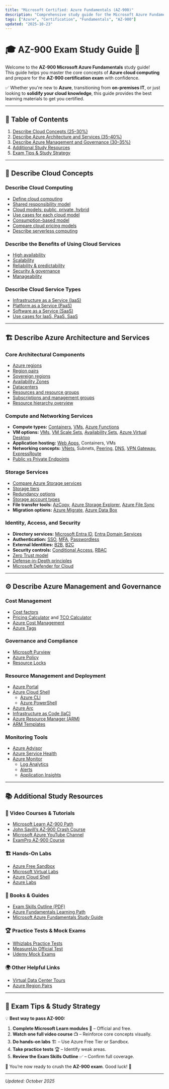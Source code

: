 ```yaml
---
title: "Microsoft Certified: Azure Fundamentals (AZ-900)"
description: "Comprehensive study guide for the Microsoft Azure Fundamentals certification exam. Covers cloud concepts, Azure architecture, management, and governance."
tags: ["Azure", "Certification", "Fundamentals", "AZ-900"]
updated: "2025-10-23"
---
```


# 🎓 AZ-900 Exam Study Guide 🚀

Welcome to the **AZ-900 Microsoft Azure Fundamentals** study guide!  
This guide helps you master the core concepts of **Azure cloud computing** and prepare for the **AZ-900 certification exam** with confidence.

✅ Whether you're new to **Azure**, transitioning from **on-premises IT**, or just looking to **solidify your cloud knowledge**, this guide provides the best learning materials to get you certified.

---

## 📌 Table of Contents
1. [Describe Cloud Concepts (25–30%)](#describe-cloud-concepts)
2. [Describe Azure Architecture and Services (35–40%)](#describe-azure-architecture-and-services)
3. [Describe Azure Management and Governance (30–35%)](#describe-azure-management-and-governance)
4. [Additional Study Resources](#additional-study-resources)
5. [Exam Tips & Study Strategy](#exam-tips--study-strategy)

---

## 🧩 Describe Cloud Concepts

### Describe Cloud Computing
- [Define cloud computing](https://azure.microsoft.com/en-us/resources/cloud-computing-dictionary/what-is-cloud-computing/)
- [Shared responsibility model](https://learn.microsoft.com/en-us/azure/security/fundamentals/shared-responsibility)
- [Cloud models: public, private, hybrid](https://azure.microsoft.com/en-us/resources/cloud-computing-dictionary/what-are-private-public-hybrid-clouds/)
- [Use cases for each cloud model](https://azure.microsoft.com/en-us/resources/cloud-computing-dictionary/what-are-private-public-hybrid-clouds/)
- [Consumption-based model](https://learn.microsoft.com/en-us/azure/architecture/guide/multitenant/considerations/pricing-models#consumption-based-pricing)
- [Compare cloud pricing models](https://learn.microsoft.com/en-us/azure/well-architected/cost-optimization/cost-model)
- [Describe serverless computing](https://azure.microsoft.com/en-us/resources/cloud-computing-dictionary/what-is-serverless-computing/)

### Describe the Benefits of Using Cloud Services
- [High availability](https://learn.microsoft.com/en-us/training/modules/describe-benefits-use-cloud-services/2-high-availability-scalability-cloud)
- [Scalability](https://learn.microsoft.com/en-us/azure/well-architected/performance-efficiency/scale-partition)
- [Reliability & predictability](https://learn.microsoft.com/en-us/training/modules/describe-benefits-use-cloud-services/3-reliability-predictability-cloud)
- [Security & governance](https://learn.microsoft.com/en-us/training/modules/describe-benefits-use-cloud-services/4-security-governance-cloud)
- [Manageability](https://learn.microsoft.com/en-us/training/modules/describe-benefits-use-cloud-services/5-manageability-cloud)

### Describe Cloud Service Types
- [Infrastructure as a Service (IaaS)](https://azure.microsoft.com/en-us/resources/cloud-computing-dictionary/what-is-iaas/)
- [Platform as a Service (PaaS)](https://azure.microsoft.com/en-us/resources/cloud-computing-dictionary/what-is-paas/)
- [Software as a Service (SaaS)](https://azure.microsoft.com/en-us/resources/cloud-computing-dictionary/what-is-saas/)
- [Use cases for IaaS, PaaS, SaaS](https://azure.microsoft.com/en-us/resources/cloud-computing-dictionary/what-are-private-public-hybrid-clouds/)

---

## 🏗 Describe Azure Architecture and Services

### Core Architectural Components
- [Azure regions](https://azure.microsoft.com/en-us/explore/global-infrastructure/geographies/)
- [Region pairs](https://learn.microsoft.com/en-us/azure/reliability/cross-region-replication-azure)
- [Sovereign regions](https://learn.microsoft.com/en-us/azure/cloud-adoption-framework/ready/azure-setup-guide/regions#sovereign-regions)
- [Availability Zones](https://learn.microsoft.com/en-us/azure/reliability/availability-zones-overview)
- [Datacenters](https://azure.microsoft.com/en-us/explore/global-infrastructure/)
- [Resources and resource groups](https://learn.microsoft.com/en-us/azure/cloud-adoption-framework/get-started/how-azure-resource-manager-works#what-is-an-azure-resource-group)
- [Subscriptions and management groups](https://learn.microsoft.com/en-us/azure/governance/management-groups/overview)
- [Resource hierarchy overview](https://learn.microsoft.com/en-us/azure/cloud-adoption-framework/ready/azure-setup-guide/organize-resources)

### Compute and Networking Services
- **Compute types:** [Containers](https://azure.microsoft.com/en-us/resources/cloud-computing-dictionary/what-is-a-container/), [VMs](https://azure.microsoft.com/en-us/resources/cloud-computing-dictionary/what-is-a-virtual-machine/), [Azure Functions](https://learn.microsoft.com/en-us/azure/azure-functions/functions-overview)
- **VM options:** [VMs](https://learn.microsoft.com/en-us/azure/virtual-machines/overview), [VM Scale Sets](https://learn.microsoft.com/en-us/azure/virtual-machine-scale-sets/overview), [Availability Sets](https://learn.microsoft.com/en-us/azure/virtual-machines/availability-set-overview), [Azure Virtual Desktop](https://learn.microsoft.com/en-us/azure/virtual-desktop/overview)
- **Application hosting:** [Web Apps](https://learn.microsoft.com/en-us/azure/app-service/overview), Containers, VMs
- **Networking concepts:** [VNets](https://learn.microsoft.com/en-us/azure/virtual-network/virtual-networks-overview), Subnets, [Peering](https://learn.microsoft.com/en-us/azure/virtual-network/virtual-network-peering-overview), [DNS](https://learn.microsoft.com/en-us/azure/dns/dns-overview), [VPN Gateway](https://learn.microsoft.com/en-us/azure/vpn-gateway/vpn-gateway-about-vpngateways), [ExpressRoute](https://learn.microsoft.com/en-us/azure/expressroute/expressroute-introduction)
- [Public vs Private Endpoints](https://learn.microsoft.com/en-us/azure/private-link/private-endpoint-overview)

### Storage Services
- [Compare Azure Storage services](https://learn.microsoft.com/en-us/azure/storage/common/storage-introduction)
- [Storage tiers](https://learn.microsoft.com/en-us/azure/storage/blobs/access-tiers-overview)
- [Redundancy options](https://learn.microsoft.com/en-us/azure/storage/common/storage-redundancy)
- [Storage account types](https://learn.microsoft.com/en-us/azure/storage/common/storage-account-overview)
- **File transfer tools:** [AzCopy](https://learn.microsoft.com/en-us/azure/storage/common/storage-use-azcopy-v10), [Azure Storage Explorer](https://azure.microsoft.com/en-us/products/storage/storage-explorer), [Azure File Sync](https://learn.microsoft.com/en-us/azure/storage/file-sync/file-sync-introduction)
- **Migration options:** [Azure Migrate](https://learn.microsoft.com/en-us/azure/migrate/migrate-services-overview), [Azure Data Box](https://learn.microsoft.com/en-us/azure/databox/data-box-overview)

### Identity, Access, and Security
- **Directory services:** [Microsoft Entra ID](https://learn.microsoft.com/en-us/entra/fundamentals/whatis), [Entra Domain Services](https://learn.microsoft.com/en-us/entra/identity/domain-services/overview)
- **Authentication:** [SSO](https://learn.microsoft.com/en-us/entra/identity/enterprise-apps/what-is-single-sign-on), [MFA](https://learn.microsoft.com/en-us/entra/identity/authentication/concept-mfa-howitworks), [Passwordless](https://learn.microsoft.com/en-us/entra/identity/authentication/concept-authentication-passwordless)
- **External Identities:** [B2B](https://learn.microsoft.com/en-us/entra/external-id/what-is-b2b), [B2C](https://learn.microsoft.com/en-us/azure/active-directory-b2c/overview)
- **Security controls:** [Conditional Access](https://learn.microsoft.com/en-us/entra/identity/conditional-access/overview), [RBAC](https://learn.microsoft.com/en-us/azure/role-based-access-control/overview)
- [Zero Trust model](https://www.microsoft.com/en-us/security/business/zero-trust/)
- [Defense-in-Depth principles](https://azure.microsoft.com/en-us/blog/microsoft-azures-defense-in-depth-approach-to-cloud-vulnerabilities/)
- [Microsoft Defender for Cloud](https://learn.microsoft.com/en-us/azure/defender-for-cloud/defender-for-cloud-introduction)

---

## ⚙️ Describe Azure Management and Governance

### Cost Management
- [Cost factors](https://azure.microsoft.com/en-us/pricing)
- [Pricing Calculator](https://azure.microsoft.com/en-us/pricing/calculator/) and [TCO Calculator](https://azure.microsoft.com/en-us/pricing/tco/calculator/)
- [Azure Cost Management](https://learn.microsoft.com/en-us/training/modules/describe-cost-management-azure/)
- [Azure Tags](https://learn.microsoft.com/en-us/azure/cloud-adoption-framework/ready/azure-best-practices/resource-naming-and-tagging-decision-guide)

### Governance and Compliance
- [Microsoft Purview](https://learn.microsoft.com/en-us/purview/purview)
- [Azure Policy](https://learn.microsoft.com/en-us/azure/governance/policy/overview)
- [Resource Locks](https://learn.microsoft.com/en-us/azure/azure-resource-manager/management/lock-resources)

### Resource Management and Deployment
- [Azure Portal](https://learn.microsoft.com/en-us/azure/azure-portal/azure-portal-overview)
- [Azure Cloud Shell](https://learn.microsoft.com/en-us/azure/cloud-shell/overview)
    - [Azure CLI](https://learn.microsoft.com/en-us/cli/azure/what-is-azure-cli)
    - [Azure PowerShell](https://learn.microsoft.com/en-us/powershell/azure/what-is-azure-powershell)
- [Azure Arc](https://learn.microsoft.com/en-us/azure/azure-arc/overview)
- [Infrastructure as Code (IaC)](https://learn.microsoft.com/en-us/devops/deliver/what-is-infrastructure-as-code)
- [Azure Resource Manager (ARM)](https://learn.microsoft.com/en-us/azure/azure-resource-manager/management/overview)
- [ARM Templates](https://learn.microsoft.com/en-us/azure/azure-resource-manager/templates/overview)

### Monitoring Tools
- [Azure Advisor](https://learn.microsoft.com/en-us/azure/advisor/advisor-overview)
- [Azure Service Health](https://learn.microsoft.com/en-us/azure/service-health/overview)
- [Azure Monitor](https://learn.microsoft.com/en-us/azure/azure-monitor/overview)
  - [Log Analytics](https://learn.microsoft.com/en-us/azure/azure-monitor/logs/log-analytics-overview)
  - [Alerts](https://learn.microsoft.com/en-us/azure/azure-monitor/alerts/alerts-overview)
  - [Application Insights](https://learn.microsoft.com/en-us/azure/azure-monitor/app/app-insights-overview)

---

## 📚 Additional Study Resources

### 🎥 Video Courses & Tutorials
- [Microsoft Learn AZ-900 Path](https://learn.microsoft.com/en-us/certifications/exams/az-900/)
- [John Savill’s AZ-900 Crash Course](https://www.youtube.com/watch?v=vzXhZf_nzSg)
- [Microsoft Azure YouTube Channel](https://www.youtube.com/c/MicrosoftAzure)
- [ExamPro AZ-900 Course](https://www.youtube.com/watch?v=MVx2lZUdKMs)

### 🏗 Hands-On Labs
- [Azure Free Sandbox](https://learn.microsoft.com/en-us/training/azure/)
- [Microsoft Virtual Labs](https://www.microsoft.com/en-us/education/azure-lab-services/)
- [Azure Cloud Shell](https://shell.azure.com/)
- [Azure Labs](https://microsoftlearning.github.io/AZ-104-MicrosoftAzureAdministrator/)

### 📖 Books & Guides
- [Exam Skills Outline (PDF)](https://query.prod.cms.rt.microsoft.com/cms/api/am/binary/RE3VwUY)
- [Azure Fundamentals Learning Path](https://learn.microsoft.com/en-us/learn/paths/azure-fundamentals/)
- [Microsoft Azure Fundamentals Study Guide](https://www.amazon.com/Microsoft-Certified-Fundamentals-AZ-900-Guide/dp/1801076496/)

### 🏆 Practice Tests & Mock Exams
- [Whizlabs Practice Tests](https://www.whizlabs.com/microsoft-azure-certification-az-900/)
- [MeasureUp Official Test](https://www.measureup.com/Microsoft-Certified-Azure-Fundamentals-AZ-900_p_6877.html)
- [Udemy Mock Exams](https://www.udemy.com/course/microsoft-azure-fundamentals-az900-practice-tests/)

### 🌍 Other Helpful Links
- [Virtual Data Center Tours](https://azure.microsoft.com/en-us/global-infrastructure/datacenters/)
- [Azure Region Pairs](https://learn.microsoft.com/en-us/azure/reliability/cross-region-replication-azure)

---

## 🎯 Exam Tips & Study Strategy
💡 **Best way to pass AZ-900:**
1. **Complete Microsoft Learn modules** 📝 – Official and free.
2. **Watch one full video course** 📺 – Reinforce core concepts visually.
3. **Do hands-on labs** 🏗 – Use Azure Free Tier or Sandbox.
4. **Take practice tests** 🏆 – Identify weak areas.
5. **Review the Exam Skills Outline** ✅ – Confirm full coverage.

🎉 You’re now ready to crush the **AZ-900 exam**. Good luck! 🚀

---
*Updated: October 2025*
